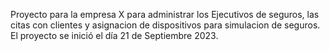 Proyecto para la empresa X para administrar los Ejecutivos de seguros, las citas con clientes y asignacion de dispositivos para simulacion de seguros.
El proyecto se inició el día 21 de Septiembre 2023.
